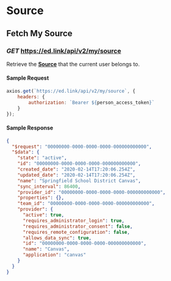 # Source

## Fetch My Source

### *GET* https://ed.link/api/v2/my/source

Retrieve the **[Source](../models/internal/source)** that the current user belongs to.

#### Sample Request

```javascript
axios.get(`https://ed.link/api/v2/my/source`, {
	headers: {
		authorization: `Bearer ${person_access_token}`
	}
});
```

#### Sample Response

```json
{
  "$request": "00000000-0000-0000-0000-000000000000",
  "$data": {
    "state": "active",
    "id": "00000000-0000-0000-0000-000000000000",
    "created_date": "2020-02-14T17:20:06.254Z",
    "updated_date": "2020-02-14T17:20:06.254Z",
    "name": "Springfield School District Canvas",
    "sync_interval": 86400,
    "provider_id": "00000000-0000-0000-0000-000000000000",
    "properties": {},
    "team_id": "00000000-0000-0000-0000-000000000000",
    "provider": {
      "active": true,
      "requires_administrator_login": true,
      "requires_administrator_consent": false,
      "requires_remote_configuration": false,
      "allows_data_sync": true,
      "id": "00000000-0000-0000-0000-000000000000",
      "name": "Canvas",
      "application": "canvas"
    }
  }
}
```
